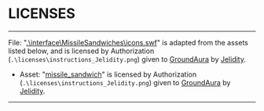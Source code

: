 # LICENSES

---

File: "[.\interface\MissileSandwiches\icons.swf](https://www.nexusmods.com/skyrimspecialedition/mods/98881)" is adapted from the assets listed below, and is licensed by Authorization (`.\licenses\instructions_Jelidity.png`) given to [GroundAura](https://www.nexusmods.com/users/97658973) by [Jelidity](https://www.nexusmods.com/users/4569617).

- Asset: "[missile_sandwich](https://www.nexusmods.com/skyrimspecialedition/mods/98881)" is licensed by Authorization (`.\licenses\instructions_Jelidity.png`) given to [GroundAura](https://www.nexusmods.com/users/97658973) by [Jelidity](https://www.nexusmods.com/users/4569617).

---
